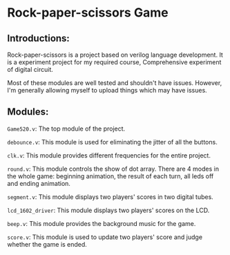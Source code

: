 Rock-paper-scissors Game
======================================

## Introductions:

Rock-paper-scissors is a project based on verilog language development. It is a experiment project for my required course, Comprehensive experiment of digital circuit. 

Most of these modules are well tested and shouldn't have issues. However, I'm generally allowing myself to upload things which may have issues.

## Modules:

`Game520.v`: The top module of the project.

`debounce.v`: This module is used for eliminating the jitter of all the buttons.

`clk.v`: This module provides different frequencies for the entire project.

`round.v`: This module controls the show of dot array. There are 4 modes in the whole game: beginning animation, the result of each turn, all leds off and ending animation. 

`segment.v`: This module displays two players' scores in two digital tubes.

`lcd_1602_driver`: This module displays two players' scores on the LCD.

`beep.v`: This module provides the background music for the game.

`score.v`: This module is used to update two players' score and judge whether the game is ended.
